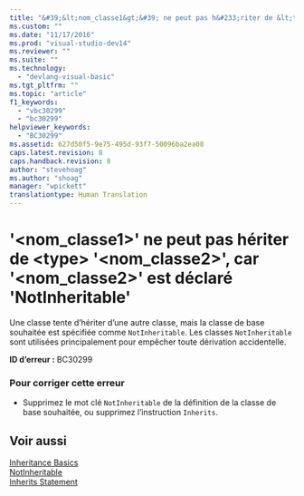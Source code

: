 ```yaml
---
title: "&#39;&lt;nom_classe1&gt;&#39; ne peut pas h&#233;riter de &lt;type&gt; &#39;&lt;nom_classe2&gt;&#39;, car &#39;&lt;nom_classe2&gt;&#39; est d&#233;clar&#233; &#39;NotInheritable&#39; | Microsoft Docs"
ms.custom: ""
ms.date: "11/17/2016"
ms.prod: "visual-studio-dev14"
ms.reviewer: ""
ms.suite: ""
ms.technology: 
  - "devlang-visual-basic"
ms.tgt_pltfrm: ""
ms.topic: "article"
f1_keywords: 
  - "vbc30299"
  - "bc30299"
helpviewer_keywords: 
  - "BC30299"
ms.assetid: 627d50f5-9e75-495d-93f7-50096ba2ea08
caps.latest.revision: 8
caps.handback.revision: 8
author: "stevehoag"
ms.author: "shoag"
manager: "wpickett"
translationtype: Human Translation
---
```

# &#39;&lt;nom_classe1&gt;&#39; ne peut pas h&#233;riter de &lt;type&gt; &#39;&lt;nom_classe2&gt;&#39;, car &#39;&lt;nom_classe2&gt;&#39; est d&#233;clar&#233; &#39;NotInheritable&#39;
Une classe tente d’hériter d’une autre classe, mais la classe de base souhaitée est spécifiée comme `NotInheritable`. Les classes `NotInheritable` sont utilisées principalement pour empêcher toute dérivation accidentelle.  
  
 **ID d’erreur :** BC30299  
  
### Pour corriger cette erreur  
  
-   Supprimez le mot clé `NotInheritable` de la définition de la classe de base souhaitée, ou supprimez l’instruction `Inherits`.  
  
## Voir aussi  
 [Inheritance Basics](../../visual-basic/programming-guide/language-features/objects-and-classes/inheritance-basics.md)   
 [NotInheritable](../../visual-basic/language-reference/modifiers/notinheritable.md)   
 [Inherits Statement](../../visual-basic/language-reference/statements/inherits-statement.md)